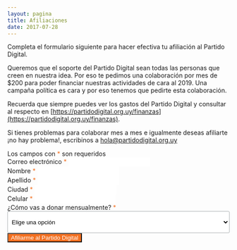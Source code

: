 ```yaml
---
layout: pagina
title: Afiliaciones
date: 2017-07-28
---
```


Completa el formulario siguiente para hacer efectiva tu afiliación al Partido Digital.

Queremos que el soporte del Partido Digital sean todas las personas que creen en nuestra idea. Por eso te pedimos una colaboración por mes de $200 para poder financiar nuestras actividades de cara al 2019. Una campaña política es cara y por eso tenemos que pedirte esta colaboración.

Recuerda que siempre puedes ver los gastos del Partido Digital y consultar al respecto en [https://partidodigital.org.uy/finanzas](https://partidodigital.org.uy/finanzas).

Si tienes problemas para colaborar mes a mes e igualmente deseas afiliarte ¡no hay problema!, escribinos a [hola@partidodigital.org.uy](mailto:hola@partidodigital.org.uy)

<link href="//cdn-images.mailchimp.com/embedcode/classic-10_7.css" rel="stylesheet" type="text/css">
<style type="text/css">
	#mc_embed_signup { background:transparent; clear:left; font-size:14px; }
    select, input[type="text"], input[type="email"], input[type="tel"] { border: 2px solid #FFFFFF; background-color: #fff; }
    #mc_embed_signup form { padding: 0; }
    #mc_embed_signup .mc-field-group { width: 100%; }
    #mc_embed_signup .mc-field-group.input-group input { height: 15px; margin-right: 10px; }
    #mc-embedded-subscribe { margin: 0; border-color: #f37021 !important; }
    #mc-embedded-subscribe:hover { color: #f37021; }
    #mc_embed_signup input:focus, #mc_embed_signup select:focus { border-color: #f37021; }
    #mc_embed_signup .asterisk { color: #f37021; }
    #mc_embed_signup .indicates-required { margin-right: 0; }
    #mc_embed_signup #mc-embedded-subscribe-form div.mce_inline_error { background-color: #000000; color: #f37021; }
	#mc_embed_signup input[type="button"] { background-color: #f37021; color: #fff; } 
	#mc_embed_signup .mc-field-group select {
		display: block;
		width: 100%;
		padding: 8px 0;
		text-indent: 1%;
		height: 50px;
	}
	#mc_embed_signup select {
		border: 1px solid #ABB0B2;
		-webkit-border-radius: 3px;
		-moz-border-radius: 3px;
		border-radius: 3px;
	}
</style>
<div id="mc_embed_signup">
	<form method="post" id="mc-embedded-subscribe-form" name="mc-embedded-subscribe-form" class="validate" novalidate>
		<div id="mc_embed_signup_scroll">
			<div class="indicates-required">
				Los campos con <span class="asterisk">*</span> son requeridos
			</div>
			<div class="mc-field-group">
				<label for="mce-EMAIL">Correo electrónico <span class="asterisk">*</span></label>
				<input type="email" value="" name="email" class="required email" id="mce-EMAIL">
			</div>
			<div class="mc-field-group">
				<label for="mce-FNAME">Nombre  <span class="asterisk">*</span></label>
				<input type="text" value="" name="nombre" class="required" id="mce-FNAME">
			</div>
			<div class="mc-field-group">
				<label for="mce-LNAME">Apellido  <span class="asterisk">*</span></label>
				<input type="text" value="" name="apellido" class="required" id="mce-LNAME">
			</div>
			<div class="mc-field-group">
				<label for="mce-MMERGE4">Ciudad  <span class="asterisk">*</span></label>
				<input type="text" value="" name="ciudad" class="required" id="mce-MMERGE4">
			</div>
			<div class="mc-field-group size1of2">
				<label for="mce-MMERGE5">Celular  <span class="asterisk">*</span></label>
				<input type="tel" name="celular" class="required" value="" id="mce-MMERGE5">
			</div>
			<div class="mc-field-group input-group">
				<label for="mce-MMERGE5">¿Cómo vas a donar mensualmente?  <span class="asterisk">*</span></label>
				<select name="metodo" value="" class="mauticform-selectbox">
                    <option value="">Elige una opción</option>
                    <option value="tarjeta-de-credito">Tarjeta de crédito</option>
                    <option value="paypal">Paypal</option>
                    <option value="brou">BROU</option>
                    <option value="santander">Santander</option>
                    <option value="banred">Banred</option>
                    <option value="bbva">BBVA</option>
                    <option value="abitab-red-pagos">Abitab / Red Pagos</option>
                    <option value="creditel">Creditel</option>
                    <option value="itau">Itaú</option>
                </select>
			</div>
			<div class="clear">
				<input type="button" id="afiliarme" value="Afiliarme al Partido Digital" class="action btn">
			</div>
		</div>
	</form>
</div>
<script type="application/javascript" src="https://ajax.googleapis.com/ajax/libs/jquery/3.0.0/jquery.js" crossorigin="anonymous"></script>
<script type='text/javascript' src='assets/js/afiliaciones.js'></script>
